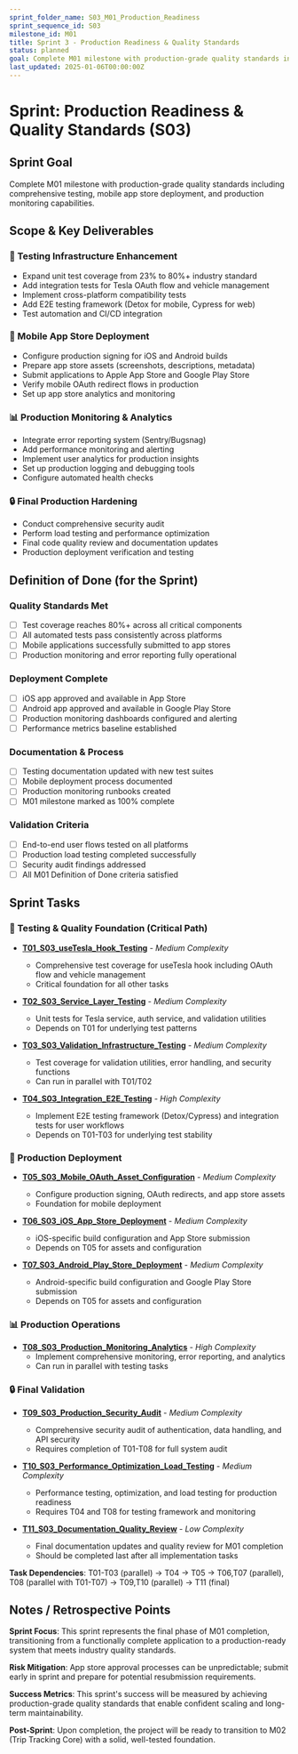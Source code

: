 ```yaml
---
sprint_folder_name: S03_M01_Production_Readiness
sprint_sequence_id: S03
milestone_id: M01
title: Sprint 3 - Production Readiness & Quality Standards
status: planned
goal: Complete M01 milestone with production-grade quality standards including comprehensive testing, mobile app store deployment, and production monitoring capabilities.
last_updated: 2025-01-06T00:00:00Z
---
```


# Sprint: Production Readiness & Quality Standards (S03)

## Sprint Goal
Complete M01 milestone with production-grade quality standards including comprehensive testing, mobile app store deployment, and production monitoring capabilities.

## Scope & Key Deliverables

### 🧪 Testing Infrastructure Enhancement
- Expand unit test coverage from 23% to 80%+ industry standard
- Add integration tests for Tesla OAuth flow and vehicle management
- Implement cross-platform compatibility tests
- Add E2E testing framework (Detox for mobile, Cypress for web)
- Test automation and CI/CD integration

### 📱 Mobile App Store Deployment
- Configure production signing for iOS and Android builds
- Prepare app store assets (screenshots, descriptions, metadata)
- Submit applications to Apple App Store and Google Play Store
- Verify mobile OAuth redirect flows in production
- Set up app store analytics and monitoring

### 📊 Production Monitoring & Analytics
- Integrate error reporting system (Sentry/Bugsnag)
- Add performance monitoring and alerting
- Implement user analytics for production insights
- Set up production logging and debugging tools
- Configure automated health checks

### 🔒 Final Production Hardening
- Conduct comprehensive security audit
- Perform load testing and performance optimization
- Final code quality review and documentation updates
- Production deployment verification and testing

## Definition of Done (for the Sprint)

### Quality Standards Met
- [ ] Test coverage reaches 80%+ across all critical components
- [ ] All automated tests pass consistently across platforms
- [ ] Mobile applications successfully submitted to app stores
- [ ] Production monitoring and error reporting fully operational

### Deployment Complete
- [ ] iOS app approved and available in App Store
- [ ] Android app approved and available in Google Play Store
- [ ] Production monitoring dashboards configured and alerting
- [ ] Performance metrics baseline established

### Documentation & Process
- [ ] Testing documentation updated with new test suites
- [ ] Mobile deployment process documented
- [ ] Production monitoring runbooks created
- [ ] M01 milestone marked as 100% complete

### Validation Criteria
- [ ] End-to-end user flows tested on all platforms
- [ ] Production load testing completed successfully
- [ ] Security audit findings addressed
- [ ] All M01 Definition of Done criteria satisfied

## Sprint Tasks

### 🧪 Testing & Quality Foundation (Critical Path)
- **[T01_S03_useTesla_Hook_Testing](T01_S03_useTesla_Hook_Testing.md)** - *Medium Complexity*
  - Comprehensive test coverage for useTesla hook including OAuth flow and vehicle management
  - Critical foundation for all other tasks

- **[T02_S03_Service_Layer_Testing](T02_S03_Service_Layer_Testing.md)** - *Medium Complexity*
  - Unit tests for Tesla service, auth service, and validation utilities
  - Depends on T01 for underlying test patterns

- **[T03_S03_Validation_Infrastructure_Testing](T03_S03_Validation_Infrastructure_Testing.md)** - *Medium Complexity*
  - Test coverage for validation utilities, error handling, and security functions
  - Can run in parallel with T01/T02

- **[T04_S03_Integration_E2E_Testing](T04_S03_Integration_E2E_Testing.md)** - *High Complexity*  
  - Implement E2E testing framework (Detox/Cypress) and integration tests for user workflows
  - Depends on T01-T03 for underlying test stability

### 📱 Production Deployment
- **[T05_S03_Mobile_OAuth_Asset_Configuration](T05_S03_Mobile_OAuth_Asset_Configuration.md)** - *Medium Complexity*
  - Configure production signing, OAuth redirects, and app store assets
  - Foundation for mobile deployment

- **[T06_S03_iOS_App_Store_Deployment](T06_S03_iOS_App_Store_Deployment.md)** - *Medium Complexity*
  - iOS-specific build configuration and App Store submission
  - Depends on T05 for assets and configuration

- **[T07_S03_Android_Play_Store_Deployment](T07_S03_Android_Play_Store_Deployment.md)** - *Medium Complexity*
  - Android-specific build configuration and Google Play Store submission
  - Depends on T05 for assets and configuration

### 📊 Production Operations  
- **[T08_S03_Production_Monitoring_Analytics](T08_S03_Production_Monitoring_Analytics.md)** - *High Complexity*
  - Implement comprehensive monitoring, error reporting, and analytics
  - Can run in parallel with testing tasks

### 🔒 Final Validation
- **[T09_S03_Production_Security_Audit](T09_S03_Production_Security_Audit.md)** - *Medium Complexity*
  - Comprehensive security audit of authentication, data handling, and API security
  - Requires completion of T01-T08 for full system audit

- **[T10_S03_Performance_Optimization_Load_Testing](T10_S03_Performance_Optimization_Load_Testing.md)** - *Medium Complexity*
  - Performance testing, optimization, and load testing for production readiness
  - Requires T04 and T08 for testing framework and monitoring

- **[T11_S03_Documentation_Quality_Review](T11_S03_Documentation_Quality_Review.md)** - *Low Complexity*
  - Final documentation updates and quality review for M01 completion
  - Should be completed last after all implementation tasks

**Task Dependencies**: T01-T03 (parallel) → T04 → T05 → T06,T07 (parallel), T08 (parallel with T01-T07) → T09,T10 (parallel) → T11 (final)

## Notes / Retrospective Points

**Sprint Focus**: This sprint represents the final phase of M01 completion, transitioning from a functionally complete application to a production-ready system that meets industry quality standards.

**Risk Mitigation**: App store approval processes can be unpredictable; submit early in sprint and prepare for potential resubmission requirements.

**Success Metrics**: This sprint's success will be measured by achieving production-grade quality standards that enable confident scaling and long-term maintainability.

**Post-Sprint**: Upon completion, the project will be ready to transition to M02 (Trip Tracking Core) with a solid, well-tested foundation.
